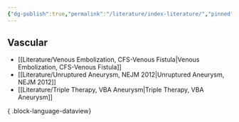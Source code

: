 ```yaml
---
{"dg-publish":true,"permalink":"/literature/index-literature/","pinned":true,"created":"2023-10-19T07:58:24.498-07:00","updated":"2023-11-11T12:02:43.790-08:00"}
---
```


## Vascular

- [[Literature/Venous Embolization, CFS-Venous Fistula\|Venous Embolization, CFS-Venous Fistula]]
- [[Literature/Unruptured Aneurysm, NEJM 2012\|Unruptured Aneurysm, NEJM 2012]]
- [[Literature/Triple Therapy, VBA Aneurysm\|Triple Therapy, VBA Aneurysm]]

{ .block-language-dataview}